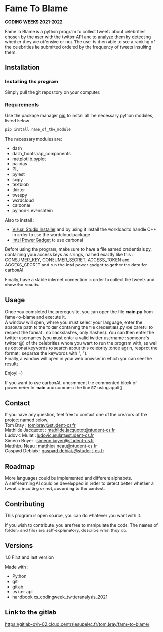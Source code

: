 # Fame To Blame

**CODING WEEKS 2021-2022**

Fame to Blame is a python program to collect tweets about celebrities chosen by the user with the twitter API and to analyze them by detecting whether they are offensive or not. The user is then able to see a ranking of the celebrities he submitted ordered by the frequency of tweets insulting them.


## Installation 

### Installing the program

Simply pull the git repository on your computer.

### Requirements 

Use the package manager [pip](https://pip.pypa.io/en/stable/) to install all the necessary python modules, listed below.

```bash
pip install name_of_the_module
```

The necessary modules are:  
* dash  
* dash_bootstrap_components  
* matplotlib.pyplot  
* pandas  
* PIL  
* pytest  
* scipy  
* textblob  
* tkinter  
* tweepy  
* wordcloud  
* carbonai
* python-Levenshtein

Also to install :  
* [Visual Studio Installer](https://docs.microsoft.com/en-us/visualstudio/install/install-visual-studio?view=vs-2022) and by using it install the workload to handle C++ in order to use the wordcloud package  
* [Intel Power Gadget](https://www.intel.com/content/www/us/en/developer/articles/tool/power-gadget.html?wapkw=intel%20power%20gadget) to use carbonai

Before using the program, make sure to have a file named credentials.py, containing your access keys as strings, named exactly like this : CONSUMER_KEY, CONSUMER_SECRET, ACCESS_TOKEN and ACCESS_SECRET and run the intel power gadget to gather the data for carbonAI.

Finally, have a stable internet connection in order to collect the tweets and show the results.

## Usage

Once you completed the prerequisite, you can open the file __main.py__ from fame-to-blame and execute it.  
A window will open, where you must select your language, enter the absolute path to the folder containing the file credentials.py (be careful to respect the format : no backslashes, only slashes). You can then enter the twitter usernames (you must enter a valid twitter username : someone's twitter @) of the celebrities whom you want to run the program with, as well as optional keywords to search about this celebrity (once again, respect the format : separate the keywords with ", ").  
Finally, a window will open in your web browser in which you can see the results.

Enjoy! =)

If you want to use carbonAI, uncomment the commented block of powermeter in __main__ and comment the line 57 using appli().

## Contact

If you have any question, feel free to contact one of the creators of the project named below.  
Tom Bray : tom.bray@student-cs.fr  
Mathilde Jacquotot : mathilde.jacquotot@student-cs.fr  
Ludovic Mulat : ludovic.mulat@student-cs.fr  
Siméon Boyer : simeon.boyer@student-cs.fr  
Matthieu Neau : matthieu.neau@student-cs.fr  
Gaspard Debiais : gaspard.debiais@student-cs.fr   

## Roadmap

More languages could be implemented and different alphabets.  
A self-learning AI could be developped in order to detect better whether a tweet is insulting or not, according to the context.

## Contributing
This program is open source, you can do whatever you want with it.

If you wish to contribute, you are free to manipulate the code. The names of folders and files are self-explanatory, describe what they do.

## Versions
1.0 First and last version

Made with :  
* Python  
* git  
* gitlab  
* twitter api  
* handbook cs_codingweek_twitteranalysis_2021

## Link to the gitlab

https://gitlab-ovh-02.cloud.centralesupelec.fr/tom.bray/fame-to-blame/